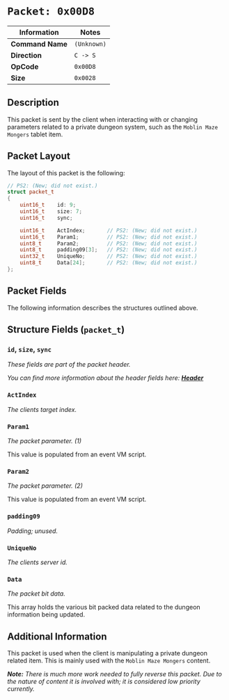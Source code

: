 # `Packet: 0x00D8`

| Information               | Notes |
|---                        |---    |
| **Command Name**          | `(Unknown)` |
| **Direction**             | `C -> S` |
| **OpCode**                | `0x00D8` |
| **Size**                  | `0x0028` |

## Description

This packet is sent by the client when interacting with or changing parameters related to a private dungeon system, such as the `Moblin Maze Mongers` tablet item.

## Packet Layout

The layout of this packet is the following:

```cpp
// PS2: (New; did not exist.)
struct packet_t
{
    uint16_t    id: 9;
    uint16_t    size: 7;
    uint16_t    sync;

    uint16_t    ActIndex;       // PS2: (New; did not exist.)
    uint16_t    Param1;         // PS2: (New; did not exist.)
    uint8_t     Param2;         // PS2: (New; did not exist.)
    uint8_t     padding09[3];   // PS2: (New; did not exist.)
    uint32_t    UniqueNo;       // PS2: (New; did not exist.)
    uint8_t     Data[24];       // PS2: (New; did not exist.)
};
```

## Packet Fields

The following information describes the structures outlined above.

## Structure Fields (`packet_t`)

### `id`, `size`, `sync`

_These fields are part of the packet header._

_You can find more information about the header fields here: [**Header**](/world/HEADER.md)_

### `ActIndex`

_The clients target index._

### `Param1`

_The packet parameter. (1)_

This value is populated from an event VM script.

### `Param2`

_The packet parameter. (2)_

This value is populated from an event VM script.

### `padding09`

_Padding; unused._

### `UniqueNo`

_The clients server id._

### `Data`

_The packet bit data._

This array holds the various bit packed data related to the dungeon information being updated.

## Additional Information

This packet is used when the client is manipulating a private dungeon related item. This is mainly used with the `Moblin Maze Mongers` content.

_**Note:** There is much more work needed to fully reverse this packet. Due to the nature of content it is involved with; it is considered low priority currently._
